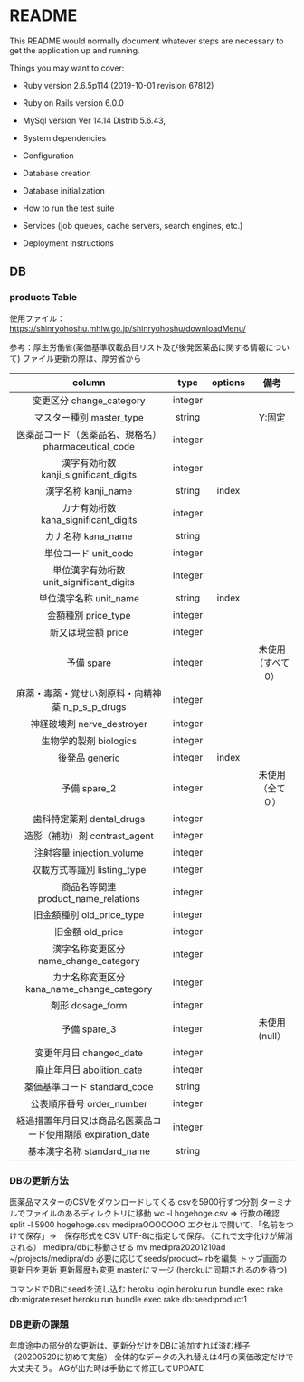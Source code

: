 # README

This README would normally document whatever steps are necessary to get the
application up and running.

Things you may want to cover:

* Ruby version
 2.6.5p114 (2019-10-01 revision 67812)

* Ruby on Rails version
 6.0.0

* MySql version
 Ver 14.14 Distrib 5.6.43,
 
* System dependencies

* Configuration

* Database creation

* Database initialization

* How to run the test suite

* Services (job queues, cache servers, search engines, etc.)

* Deployment instructions


## DB
### products Table
使用ファイル：
https://shinryohoshu.mhlw.go.jp/shinryohoshu/downloadMenu/


参考：厚生労働省(薬価基準収載品目リスト及び後発医薬品に関する情報について)
ファイル更新の際は、厚労省から

|column      |    type |   options    |備考|
|:----------------:|:-----------------:|:------------------:|:------------------:|
| 変更区分 change_category       |  integer   |       ||
| マスター種別 master_type   |   string |       |Y:固定|
| 医薬品コード（医薬品名、規格名）pharmaceutical_code |   integer |    ||
| 漢字有効桁数 kanji_significant_digits    |    integer |      ||
|漢字名称  kanji_name  |   string |    index  ||
| カナ有効桁数 kana_significant_digits |   integer |     | |
| カナ名称 kana_name | string  |   ||
| 単位コード unit_code | integer  |   ||
| 単位漢字有効桁数 unit_significant_digits | integer  |   ||
| 単位漢字名称 unit_name | string  |  index ||
| 金額種別 price_type| integer  |   ||
| 新又は現金額 price | integer  |   ||
| 予備 spare | integer  |   |未使用（すべて0）|
| 麻薬・毒薬・覚せい剤原料・向精神薬 n_p_s_p_drugs| integer  |   ||
| 神経破壊剤 nerve_destroyer| integer  |   ||
| 生物学的製剤 biologics| integer  |   ||
| 後発品 generic| integer  |  index ||
| 予備 spare_2|  integer |   |未使用（全て０）|
| 歯科特定薬剤 dental_drugs| integer  |   ||
| 造影（補助）剤 contrast_agent| integer  |   ||
| 注射容量 injection_volume | integer  |   ||
| 収載方式等識別 listing_type| integer  | |  |
| 商品名等関連product_name_relations | integer  |   ||
| 旧金額種別 old_price_type | integer  |   ||
| 旧金額 old_price | integer  |   ||
| 漢字名称変更区分 name_change_category| integer  |   ||
| カナ名称変更区分 kana_name_change_category| integer  |   ||
| 剤形 dosage_form | integer  |   ||
| 予備 spare_3 | integer  |   |未使用(null）|
| 変更年月日 changed_date | integer  |   ||
| 廃止年月日 abolition_date| integer  |   ||
| 薬価基準コード standard_code| string  |   ||
| 公表順序番号 order_number| integer  |   ||
| 経過措置年月日又は商品名医薬品コード使用期限 expiration_date | integer  |   ||
| 基本漢字名称 standard_name| string  |   ||



### DBの更新方法

医薬品マスターのCSVをダウンロードしてくる
csvを5900行ずつ分割
  ターミナルでファイルのあるディレクトリに移動
  wc -l hogehoge.csv  => 行数の確認
  split -l 5900 hogehoge.csv medipraOOOOOOO
エクセルで開いて、「名前をつけて保存」→　保存形式をCSV UTF-8に指定して保存。（これで文字化けが解消される）
medipra/dbに移動させる
  mv medipra20201210ad ~/projects/medipra/db
必要に応じてseeds/product~.rbを編集
トップ画面の更新日を更新
更新履歴も変更
masterにマージ
(herokuに同期されるのを待つ)

コマンドでDBにseedを流し込む
  heroku login
  heroku run bundle exec rake db:migrate:reset
  heroku run bundle exec rake db:seed:product1


### DB更新の課題
年度途中の部分的な更新は、更新分だけをDBに追加すれば済む様子（20200520に初めて実施）
全体的なデータの入れ替えは4月の薬価改定だけで大丈夫そう。
AGが出た時は手動にて修正してUPDATE
